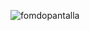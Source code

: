 ![fomdopantalla](https://user-images.githubusercontent.com/116081548/201922289-d2d1955e-f42e-4b34-95d5-fcc11442b592.PNG)
